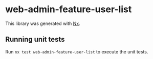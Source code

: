 # web-admin-feature-user-list

This library was generated with [Nx](https://nx.dev).

## Running unit tests

Run `nx test web-admin-feature-user-list` to execute the unit tests.
